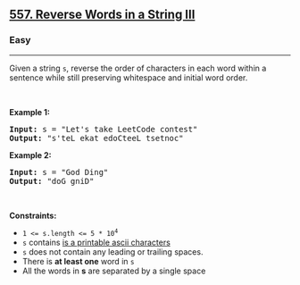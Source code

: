 <h2><a href="https://leetcode.com/problems/reverse-words-in-a-string-iii/">557. Reverse Words in a String III</a></h2><h3>Easy</h3><hr><div><p>
Given a string <code>s</code>, reverse the order of characters in each word within a sentence while still preserving whitespace and initial word order.
</p>

<p>&nbsp;</p>
<p><strong class="example">Example 1:</strong></p>

<pre><strong>Input:</strong> s = "Let's take LeetCode contest"
<strong>Output:</strong> "s'teL ekat edoCteeL tsetnoc"
</pre>

<p><strong class="example">Example 2:</strong></p>

<pre><strong>Input:</strong> s = "God Ding"
<strong>Output:</strong> "doG gniD"
</pre>

<p>&nbsp;</p>
<p><strong>Constraints:</strong></p>

<ul>
  <li><code>1 &lt;= s.length &lt;= 5 * 10<sup>4</sup></code></li>
  <li><code>s</code> contains <a href="https://en.wikipedia.org/wiki/ASCII#Printable_characters">is a printable ascii characters</a></li>
  <li><code>s</code> does not contain any leading or trailing spaces.</li>
  <li>There is <strong>at least one</strong> word in <code>s</code></li>
  <li>All the words in <strong>s</strong> are separated by a single space</li>
</ul>
</div>
